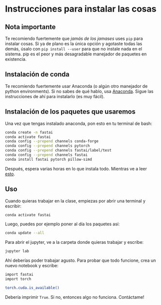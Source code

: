 # Instrucciones para instalar las cosas

## Nota importante
Te recomiendo fuertemente que *jamás de los jamases* uses `pip` para instalar cosas. Si ya de plano es la única opción y agotaste todas las demás, úsalo con `pip install --user` para que no instale nada en el sistema. pip es el peor y más desagradable manejador de paquetes en existencia.

## Instalación de conda
Te recomiendo fuertemente usar Anaconda (o algún otro manejador de python environments). Si no sabes de qué hablo, usa [Anaconda](https://www.anaconda.com/). Sigue las instrucciones de ahí para instalarlo (es muy fácil).

## Instalación de los paquetes que usaremos
Una vez que tengas instalado anaconda, pon esto en tu terminal de bash:

```bash
conda create -n fastai
conda activate fastai
conda config --prepend channels conda-forge
conda config --prepend channels pytorch
conda config --prepend channels fastai/label/test
conda config --prepend channels fastai
conda install fastai pytorch pillow-simd
```

Después, espera varias horas en lo que instala todo. Mientras ve a leer [esto](https://medium.com/@karpathy/software-2-0-a64152b37c35).

## Uso

Cuando quieras trabajar en la clase, empiezas por abrir una terminal y escribir:

```bash
conda activate fastai
```

Luego, puedes por ejemplo poner al día los paquetes así:

```bash
conda update --all
```

Para abrir el jupyter, ve a la carpeta donde quieras trabajar y escribe:
```bash
jupyter lab
```

Ahí deberías poder trabajar agusto. Para probar que todo funcione, crea un nuevo notebook y escribe:
```bash
import fastai
import torch

torch.cuda.is_available()
```

Debería imprimir `True`. Si no, entonces algo no funciona. Contáctame!
